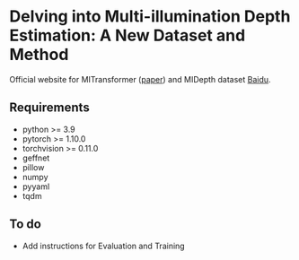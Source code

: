 # Delving into Multi-illumination Depth Estimation: A New Dataset and Method

Official website for MITransformer ([paper](https://ieeexplore.ieee.org/document/10398491)) and MIDepth dataset [Baidu](https://pan.baidu.com/s/1MeQ0rkbyuIbZ5eZh63pVMA?pwd=ahix).

## Requirements
* python >= 3.9
* pytorch >= 1.10.0
* torchvision >= 0.11.0
* geffnet
* pillow
* numpy
* pyyaml
* tqdm

## To do
* Add instructions for Evaluation and Training
